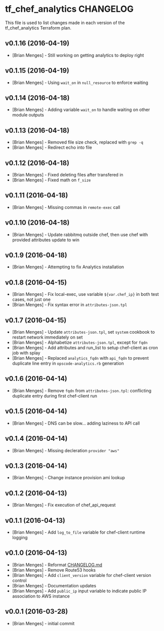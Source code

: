 tf_chef_analytics CHANGELOG
========================

This file is used to list changes made in each version of the tf_chef_analytics Terraform plan.

v0.1.16 (2016-04-19)
-------------------
- [Brian Menges] - Still working on getting analytics to deploy right

v0.1.15 (2016-04-19)
-------------------
- [Brian Menges] - Using `wait_on` in `null_resource` to enforce waiting

v0.1.14 (2016-04-18)
-------------------
- [Brian Menges] - Adding variable `wait_on` to handle waiting on other module outputs

v0.1.13 (2016-04-18)
-------------------
- [Brian Menges] - Removed file size check, replaced with `grep -q`
- [Brian Menges] - Redirect echo into file

v0.1.12 (2016-04-18)
-------------------
- [Brian Menges] - Fixed deleting files after transfered in
- [Brian Menges] - Fixed math on `f_size`

v0.1.11 (2016-04-18)
-------------------
- [Brian Menges] - Missing commas in `remote-exec` call

v0.1.10 (2016-04-18)
-------------------
- [Brian Menges] - Update rabbitmq outside chef, then use chef with provided attributes update to win

v0.1.9 (2016-04-18)
-------------------
- [Brian Menges] - Attempting to fix Analytics installation

v0.1.8 (2016-04-15)
-------------------
- [Brian Menges] - Fix local-exec, use variable `${var.chef_ip}` in both test cases, not just one
- [Brian Menges] - Fix syntax error in `attributes-json.tpl`

v0.1.7 (2016-04-15)
-------------------
- [Brian Menges] - Update `attributes-json.tpl`, set `system` cookbook to restart network immediately on set
- [Brian Menges] - Alphabetize `attributes-json.tpl`, except for `fqdn`
- [Brian Menges] - Add attributes and run_list to setup chef-client as cron job with splay
- [Brian Menges] - Replaced `analytics_fqdn` with `api_fqdn` to prevent duplicate line entry in `opscode-analytics.rb` generation

v0.1.6 (2016-04-14)
-------------------
- [Brian Menges] - Remove `fqdn` from `attributes-json.tpl`: conflicting duplicate entry during first chef-client run

v0.1.5 (2016-04-14)
-------------------
- [Brian Menges] - DNS can be slow... adding laziness to API call

v0.1.4 (2016-04-14)
-------------------
- [Brian Menges] - Missing decleration `provider "aws"`

v0.1.3 (2016-04-14)
-------------------
- [Brian Menges] - Change instance provision ami lookup

v0.1.2 (2016-04-13)
-------------------
- [Brian Menges] - Fix execution of chef_api_request

v0.1.1 (2016-04-13)
-------------------
- [Brian Menges] - Add `log_to_file` variable for chef-client runtime logging

v0.1.0 (2016-04-13)
-------------------
- [Brian Menges] - Reformat [CHANGELOG.md](CHANGELOG.md)
- [Brian Menges] - Remove Route53 hooks
- [Brian Menges] - Add `client_version` variable for chef-client version control
- [Brian Menges] - Documentation updates
- [Brian Menges] - Add `public_ip` input variable to indicate public IP association to AWS instance

v0.0.1 (2016-03-28)
-------------------
- [Brian Menges] - initial commit

